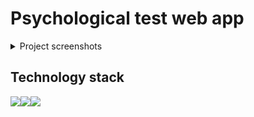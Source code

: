 # Psychological test web app

<details>
  <summary>Project screenshots</summary>
 
<img width="1280" alt="Скрін веб застосунку" src="https://user-images.githubusercontent.com/97092438/226431590-c5ec4159-cdd4-4450-9d73-338233d09bb5.png">

<img width="1280" alt="Скрін веб застосунку" src="https://user-images.githubusercontent.com/97092438/226431768-44acb7da-1b89-4659-b55c-dc6f253ccd5d.png">

<img width="1280" alt="Скрін веб застосунку" src="https://user-images.githubusercontent.com/97092438/226431805-3d162a99-b550-49bf-b61d-ec98229facd3.png">

<img width="2048" alt="Скрін веб застосунку" src="https://user-images.githubusercontent.com/97092438/226431866-e5d5bddd-6426-4395-9a00-02e47c2e3e15.png">

<img width="2048" alt="Скрін веб застосунку" src="https://user-images.githubusercontent.com/97092438/226431887-9bf102b8-00b1-4795-8adf-3690c0eb12c4.png">

<img width="1280" alt="image" src="https://user-images.githubusercontent.com/97092438/230057565-0e113f71-b5b5-46de-aedb-c391725a7674.png">

  </details>


## Technology stack
<a href="https://uk.reactjs.org"><img src="https://img.shields.io/badge/React-005571?style=for-the-badge&logo=React&logoColor=white"/></a><a href="https://redux.js.org"><img src="https://img.shields.io/badge/Redux-764abc?style=for-the-badge&logo=Redux&logoColor=white" /></a><img src="https://img.shields.io/badge/TypeScript-0171bc?style=for-the-badge&logo=TypeScript&logoColor=white" />


